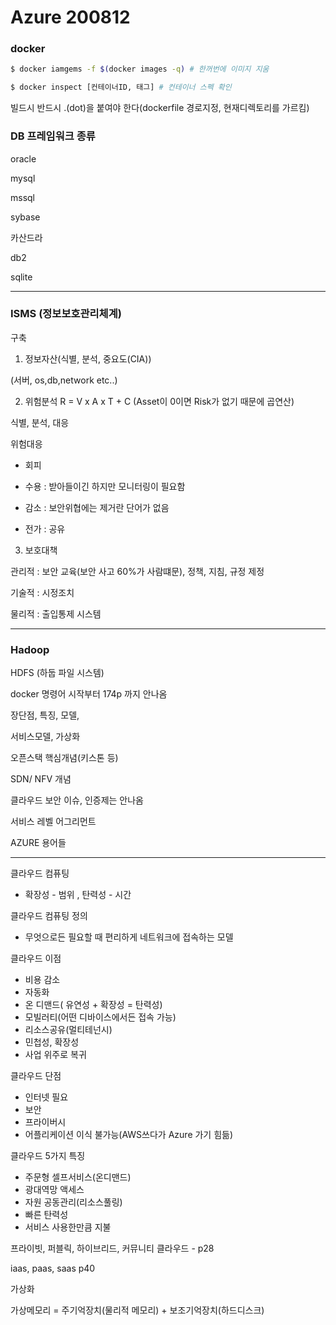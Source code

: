 # Azure 200812

### docker

```sh
$ docker iamgems -f $(docker images -q) # 한꺼번에 이미지 지움

$ docker inspect [컨테이너ID, 태그] # 컨테이너 스펙 확인
```

빌드시 반드시 .(dot)을 붙여야 한다(dockerfile 경로지정, 현재디렉토리를 가르킴)

### DB 프레임워크 종류

oracle

mysql

mssql

sybase

카산드라

db2

sqlite

---

### ISMS (정보보호관리체계)

구축

1) 정보자산(식별, 분석, 중요도(CIA))

(서버, os,db,network etc..)

2) 위험분석 R = V x A x T + C (Asset이 0이면 Risk가 없기 때문에 곱연산)

식별, 분석, 대응

위험대응

- 회피

- 수용 : 받아들이긴 하지만 모니터링이 필요함

- 감소 : 보안위협에는 제거란 단어가 없음

- 전가 : 공유

3) 보호대책

관리적 : 보안 교육(보안 사고 60%가 사람떄문), 정책, 지침, 규정 제정 

기술적 : 시정조치

물리적 : 출입통제 시스템

---

### Hadoop

HDFS (하둡 파일 시스템)











docker 명령어 시작부터 174p 까지 안나옴



장단점, 특징, 모델,

서비스모델, 가상화

오픈스택 핵심개념(키스톤 등)



SDN/ NFV 개념



클라우드 보안 이슈, 인증제는 안나옴

서비스 레벨 어그리먼트



AZURE 용어들



---

클라우드 컴퓨팅 

- 확장성 - 범위 , 탄력성 - 시간

클라우드 컴퓨팅 정의 

- 무엇으로든 필요할 때 편리하게 네트워크에 접속하는 모델

클라우드 이점

- 비용 감소
- 자동화
- 온 디맨드( 유연성 + 확장성 = 탄력성)
- 모빌러티(어떤 디바이스에서든 접속 가능)
- 리소스공유(멀티테넌시)
- 민첩성, 확장성
- 사업 위주로 복귀

클라우드 단점

- 인터넷 필요
- 보안
- 프라이버시
- 어플리케이션 이식 불가능(AWS쓰다가 Azure 가기 힘듦)

클라우드 5가지 특징

- 주문형 셀프서비스(온디맨드)
- 광대역망 액세스
- 자원 공동관리(리소스풀링)
- 빠른 탄력성
- 서비스 사용한만큼 지불

프라이빗, 퍼블릭, 하이브리드, 커뮤니티  클라우드 - p28

iaas, paas, saas p40



가상화

가상메모리 = 주기억장치(물리적 메모리) + 보조기억장치(하드디스크)